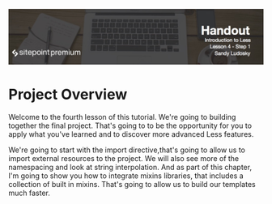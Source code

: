 ![](Introduction_to_Less/headers/4-1.jpg)
# Project Overview

Welcome to the fourth lesson of this tutorial. We're going to building together the final project. That's going to to be the opportunity for you to apply what you've learned and to discover more advanced Less features.

We're going to start with the import directive,that's going to allow us to import external resources to the project. We will also see more of the namespacing and look at string interpolation. And as part of this chapter, I'm going to show you how to integrate mixins libraries, that includes a collection of built in mixins. That's going to allow us to build our templates much faster.
